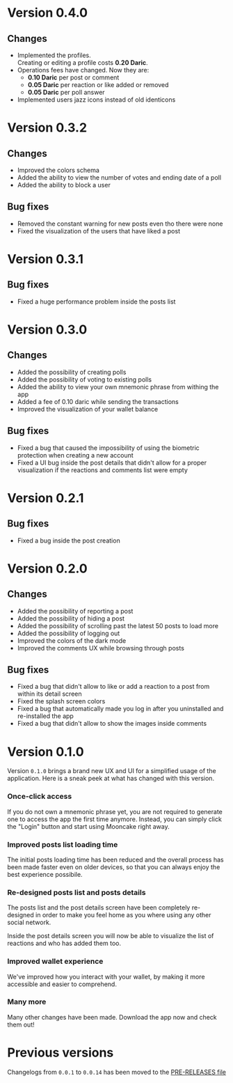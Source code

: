 # Version 0.4.0
## Changes
- Implemented the profiles.  
  Creating or editing a profile costs **0.20 Daric**. 
- Operations fees have changed. Now they are: 
  - **0.10 Daric** per post or comment
  - **0.05 Daric** per reaction or like added or removed
  - **0.05 Daric** per poll answer 
- Implemented users jazz icons instead of old identicons

# Version 0.3.2
## Changes
- Improved the colors schema 
- Added the ability to view the number of votes and ending date of a poll
- Added the ability to block a user

## Bug fixes
- Removed the constant warning for new posts even tho there were none 
- Fixed the visualization of the users that have liked a post  

# Version 0.3.1
## Bug fixes
- Fixed a huge performance problem inside the posts list

# Version 0.3.0 
## Changes 
- Added the possibility of creating polls
- Added the possibility of voting to existing polls
- Added the ability to view your own mnemonic phrase from withing the app 
- Added a fee of 0.10 daric while sending the transactions
- Improved the visualization of your wallet balance

## Bug fixes
- Fixed a bug that caused the impossibility of using the biometric protection when creating a new account
- Fixed a UI bug inside the post details that didn't allow for a proper visualization if the reactions and comments list were empty

# Version 0.2.1
## Bug fixes
- Fixed a bug inside the post creation

# Version 0.2.0
## Changes
- Added the possibility of reporting a post
- Added the possibility of hiding a post
- Added the possibility of scrolling past the latest 50 posts to load more
- Added the possibility of logging out
- Improved the colors of the dark mode
- Improved the comments UX while browsing through posts

## Bug fixes
- Fixed a bug that didn't allow to like or add a reaction to a post from within its detail screen
- Fixed the splash screen colors
- Fixed a bug that automatically made you log in after you uninstalled and re-installed the app
- Fixed a bug that didn't allow to show the images inside comments

# Version 0.1.0
Version `0.1.0` brings a brand new UX and UI for a simplified usage of the application. Here is a sneak peek at what has changed with this version. 

### Once-click access
If you do not own a mnemonic phrase yet, you are not required to generate one to access the app the first time anymore. Instead, you can simply click the "Login" button and start using Mooncake right away.

### Improved posts list loading time
The initial posts loading time has been reduced and the overall process has been made faster even on older devices, so that you can always enjoy the best experience possibile. 

### Re-designed posts list and posts details 
The posts list and the post details screen have been completely re-designed in order to make you feel home as you where using any other social network. 

Inside the post details screen you will now be able to visualize the list of reactions and who has added them too.

### Improved wallet experience 
We've improved how you interact with your wallet, by making it more accessible and easier to comprehend.

### Many more 
Many other changes have been made. Download the app now and check them out! 

# Previous versions
Changelogs from `0.0.1` to `0.0.14` has been moved to the [PRE-RELEASES file](./PRE-RELEASES.md) 

